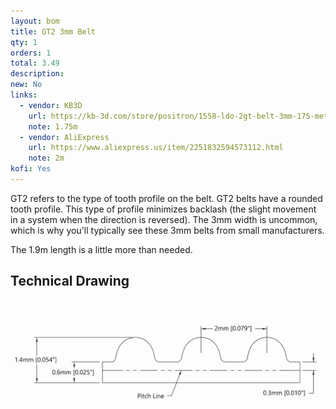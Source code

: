 ```yaml
---
layout: bom
title: GT2 3mm Belt
qty: 1
orders: 1
total: 3.49
description: 
new: No
links:
  - vendor: KB3D
    url: https://kb-3d.com/store/positron/1558-ldo-2gt-belt-3mm-175-meters-for-positron-v32-3d-printer-1725634929631.html
    note: 1.75m
  - vendor: AliExpress
    url: https://www.aliexpress.us/item/2251832594573112.html
    note: 2m
kofi: Yes
---
```


GT2 refers to the type of tooth profile on the belt. GT2 belts have a rounded tooth profile. This type of profile
minimizes backlash (the slight movement in a system when the direction is reversed). The 3mm width is uncommon, which is
why you'll typically see these 3mm belts from small manufacturers.

The 1.9m length is a little more than needed.

## Technical Drawing

![Belt Diagram](/assets/content/belt-diagram.png)